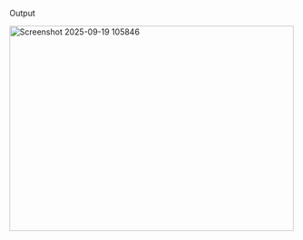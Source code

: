 Output 

<img width="501" height="361" alt="Screenshot 2025-09-19 105846" src="https://github.com/user-attachments/assets/e10cb5ab-4d8e-4304-aaa4-9d8c22fdccb5" />
